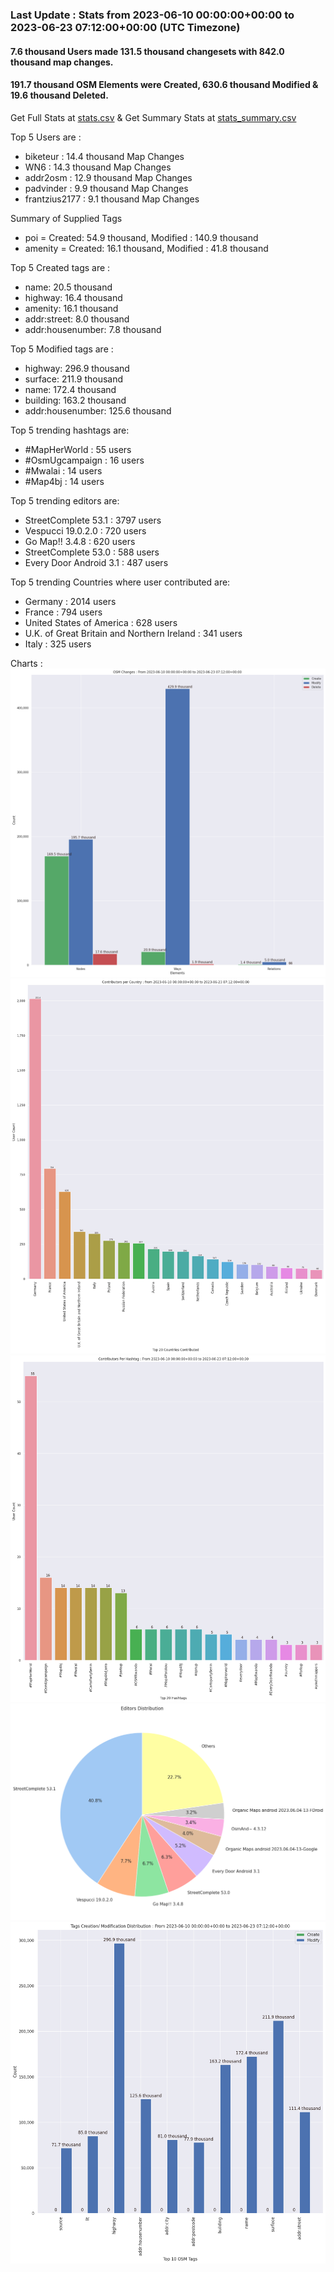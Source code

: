 ### Last Update : Stats from 2023-06-10 00:00:00+00:00 to 2023-06-23 07:12:00+00:00 (UTC Timezone)

#### 7.6 thousand Users made 131.5 thousand changesets with 842.0 thousand map changes.
#### 191.7 thousand OSM Elements were Created, 630.6 thousand Modified & 19.6 thousand Deleted.
Get Full Stats at [stats.csv](/stats/fieldmappers/Daily/stats.csv)
 & Get Summary Stats at [stats_summary.csv](/stats/fieldmappers/Daily/stats_summary.csv)

Top 5 Users are : 
- biketeur : 14.4 thousand Map Changes
- WN6 : 14.3 thousand Map Changes
- addr2osm : 12.9 thousand Map Changes
- padvinder : 9.9 thousand Map Changes
- frantzius2177 : 9.1 thousand Map Changes

Summary of Supplied Tags
- poi = Created: 54.9 thousand, Modified : 140.9 thousand
- amenity = Created: 16.1 thousand, Modified : 41.8 thousand


Top 5 Created tags are :
- name: 20.5 thousand
- highway: 16.4 thousand
- amenity: 16.1 thousand
- addr:street: 8.0 thousand
- addr:housenumber: 7.8 thousand


Top 5 Modified tags are :
- highway: 296.9 thousand
- surface: 211.9 thousand
- name: 172.4 thousand
- building: 163.2 thousand
- addr:housenumber: 125.6 thousand


Top 5 trending hashtags are:
- #MapHerWorld : 55 users
- #OsmUgcampaign : 16 users
- #Mwalai : 14 users
- #Map4bj : 14 users


Top 5 trending editors are:
- StreetComplete 53.1 : 3797 users
- Vespucci 19.0.2.0 : 720 users
- Go Map!! 3.4.8 : 620 users
- StreetComplete 53.0 : 588 users
- Every Door Android 3.1 : 487 users


Top 5 trending Countries where user contributed are:
- Germany : 2014 users
- France : 794 users
- United States of America : 628 users
- U.K. of Great Britain and Northern Ireland : 341 users
- Italy : 325 users


 Charts : 
![Alt text](./stats_osm_changes.png) 
![Alt text](./stats_users_per_country.png) 
![Alt text](./stats_users_per_hashtag.png) 
![Alt text](./stats_editors_pie_chart.png) 
![Alt text](./stats_tags.png) 
